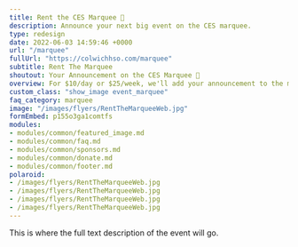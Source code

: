 ```yaml
---
title: Rent the CES Marquee 📢
description: Announce your next big event on the CES marquee.
type: redesign
date: 2022-06-03 14:59:46 +0000
url: "/marquee"
fullUrl: "https://colwichhso.com/marquee"
subtitle: Rent The Marquee
shoutout: Your Announcement on the CES Marquee 📢
overview: For $10/day or $25/week, we'll add your announcement to the marquee in front of the school. Perfect for birthdays, congratulations, and special announcements. Please fill out the rental form below after reading the [Rental FAQ](#section0).
custom_class: "show_image event_marquee"
faq_category: marquee
image: "/images/flyers/RentTheMarqueeWeb.jpg"
formEmbed: p155o3ga1comtfs
modules:
- modules/common/featured_image.md
- modules/common/faq.md
- modules/common/sponsors.md
- modules/common/donate.md
- modules/common/footer.md
polaroid: 
- /images/flyers/RentTheMarqueeWeb.jpg
- /images/flyers/RentTheMarqueeWeb.jpg
- /images/flyers/RentTheMarqueeWeb.jpg
- /images/flyers/RentTheMarqueeWeb.jpg
---
```

This is where the full text description of the event will go.
